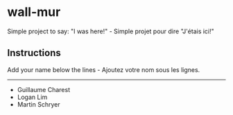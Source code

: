 # wall-mur

Simple project to say: "I was here!" - Simple projet pour dire "J'étais ici!"

## Instructions

Add your name below the lines - Ajoutez votre nom sous les lignes.

---

- Guillaume Charest
- Logan Lim
- Martin Schryer
